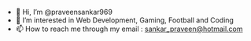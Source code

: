 - 👋 Hi, I’m @praveensankar969
- 👀 I’m interested in Web Development, Gaming, Football and Coding
- 📫 How to reach me through my email : sankar_praveen@hotmail.com

